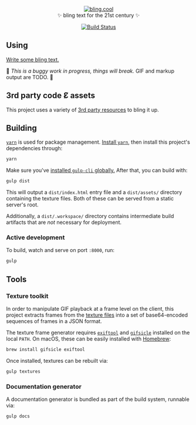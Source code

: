 <p align="center">
  <a href="https://bling.cool/" target="_blank">
    <img src="https://i.imgur.com/2upuTBM.gif" alt="bling.cool">
  </a><br>
  ✨ bling text for the 21st century ✨
</p>

<p align="center">
  <a href="https://travis-ci.com/alanorozco/bling.cool">
    <img alt="Build Status" src="https://travis-ci.com/alanorozco/bling.cool.svg?branch=master">
  </a>
</p>

## Using

[Write some bling text.](https://bling.cool)

🐞 _This is a buggy work in progress, things will break._ GIF and markup output are
TODO. 🐞

## 3rd party code Ɛ̸ assets

This project uses a variety of [3rd party resources](./3p/README.md) to bling it up.

## Building

[`yarn`](https://yarnpkg.com) is used for package management.
[Install `yarn`,](https://yarnpkg.com/en/docs/install#mac-stable) then install
this project's dependencies through:

```sh
yarn
```

Make sure you've [installed `gulp-cli` globally.](https://gulpjs.com/docs/en/getting-started/quick-start) After that, you can build with:

```sh
gulp dist
```

This will output a `dist/index.html` entry file and a `dist/assets/`
directory containing the texture files. Both of these can be served from a static server's root.

Additionally, a `dist/.workspace/` directory contains intermediate build artifacts that are _not_ necessary for deployment.

### Active development

To build, watch and serve on port `:8000`, run:

```sh
gulp
```

## Tools

### Texture toolkit

In order to manipulate GIF playback at a frame level on the client, this project extracts frames from the [texture files](/assets) into a set of
base64-encoded sequences of frames in a JSON format.

The texture frame generator requires [`exiftool`](https://www.sno.phy.queensu.ca/~phil/exiftool/) and [`gifsicle`](https://www.lcdf.org/gifsicle/) installed on the local `PATH`. On macOS, these can be easily installed with [Homebrew](https://brew.sh/):

```sh
brew install gifsicle exiftool
```

Once installed, textures can be rebuilt via:

```sh
gulp textures
```

### Documentation generator

A documentation generator is bundled as part of the build system, runnable via:

```sh
gulp docs
```
